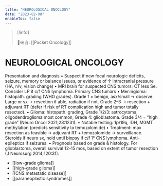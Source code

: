 ```yaml
---
title: "NEUROLOGICAL ONCOLOGY"
date: "2023-02-08"
enableToc: false
---
```


> [!info]
>
> 🌱來自: [[Pocket Oncology]]

# NEUROLOGICAL ONCOLOGY
Presentation and diagnosis
• Suspect if new focal neurologic deficits, seizure, memory or balance issues, or evidence of ↑ intracranial pressure (HA, n/v, vision change)
• MRI brain for suspected CNS tumors; CT less Se. Consider LP if c/f CNS lymphoma.
Primary CNS tumors
• Meningioma: histopath. grading (WHO grades). Grade 1 = benign, asx/small → observe. Large or sx → resection if able, radiation if not. Grade 2–3 → resection + adjuvant RT (defer if risk of RT complication high and tumor totally resected).
• Glioma: histopath. grading, Grade 1/2/3: astrocytoma, oligodendroglioma most common; Grade 4: glioblastoma. Grade 3/4 = “high grade” (Neuro Oncol 2021;23:1231).
• Notable testing: 1p/19q, IDH, MGMT methylation (predicts sensitivity to temozolomide)
• Treatment: max resection as feasible → adjuvant RT + temozolomide → surveillance. Steroids if neuro sx, hold until biopsy if c/f 1° CNS lymphoma. Anti-epileptics if seizures.
• Prognosis based on grade & histology. For glioblastoma, overall survival 12–15 mos, based on extent of tumor resection (J Neurosurg 2014;120:31).

* [[low-grade glioma]]
* [[high-grade glioma]]
* [[CNS metastatic disease]]
* [[paraneoplastic syndromes]]
